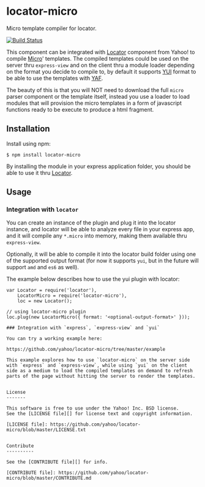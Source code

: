 locator-micro
=============

Micro template compiler for locator.

[![Build Status](https://travis-ci.org/yahoo/locator-micro.png?branch=master)](https://travis-ci.org/yahoo/locator-micro)

This component can be integrated with [Locator][] component from Yahoo! to compile [Micro][]' templates. The compiled templates could be used on the server thru `express-view` and on the client thru a module loader depending on the format you decide to compile to, by default it supports [YUI][] format to be able to use the templates with [YAF][].

The beauty of this is that you will NOT need to download the full `micro` parser component or the template itself, instead you use a loader to load modules that will provision the micro templates in a form of javascript functions ready to be execute to produce a html fragment.

[Micro]: http://yuilibrary.com/yui/docs/template/
[Locator]: https://github.com/yahoo/locator
[YUI]: https://github.com/yui/yui3
[YAF]: http://yuilibrary.com/yui/docs/app/


Installation
------------

Install using npm:

```shell
$ npm install locator-micro
```

By installing the module in your express application folder, you should be able to use it thru [Locator][].


Usage
-----

### Integration with `locator`

You can create an instance of the plugin and plug it into the locator instance, and locator will be able to analyze every file in your express app, and it will compile any `*.micro` into memory, making them available thru `express-view`.

Optionally, it will be able to compile it into the locator build folder using one of the supported output format (for now it supports `yui`, but in the future will support `amd` and `es6` as well).

The example below describes how to use the yui plugin with locator:

```
var Locator = require('locator'),
    LocatorMicro = require('locator-micro'),
    loc = new Locator();

// using locator-micro plugin
loc.plug(new LocatorMicro({ format: '<optional-output-format>' }));

### Integration with `express`, `express-view` and `yui`

You can try a working example here:

https://github.com/yahoo/locator-micro/tree/master/example

This example explores how to use `locator-micro` on the server side with `express` and `express-view`, while using `yui` on the client side as a medium to load the compiled templates on demand to refresh parts of the page without hitting the server to render the templates.


License
-------

This software is free to use under the Yahoo! Inc. BSD license.
See the [LICENSE file][] for license text and copyright information.

[LICENSE file]: https://github.com/yahoo/locator-micro/blob/master/LICENSE.txt


Contribute
----------

See the [CONTRIBUTE file][] for info.

[CONTRIBUTE file]: https://github.com/yahoo/locator-micro/blob/master/CONTRIBUTE.md
